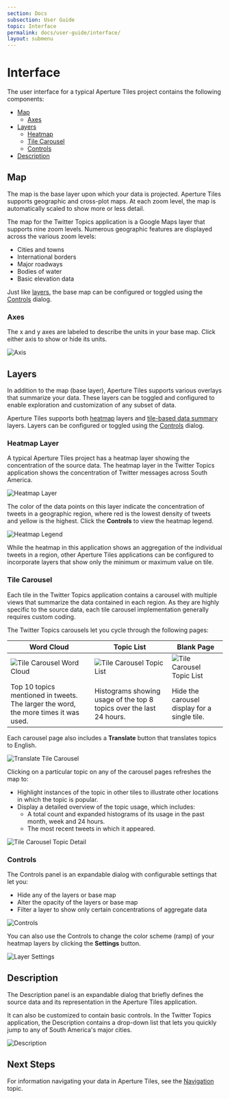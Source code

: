 ```yaml
---
section: Docs
subsection: User Guide
topic: Interface
permalink: docs/user-guide/interface/
layout: submenu
---
```


# Interface #

The user interface for a typical Aperture Tiles project contains the following components:

- [Map](#map)
	- [Axes](#axes)
- [Layers](#layers)
	- [Heatmap](#heatmap)
	- [Tile Carousel](#carousel)
	- [Controls](#controls)
- [Description](#description)

## <a name="map"></a> Map ##

The map is the base layer upon which your data is projected. Aperture Tiles supports geographic and cross-plot maps. At each zoom level, the map is automatically scaled to show more or less detail.

The map for the Twitter Topics application is a Google Maps layer that supports nine zoom levels. Numerous geographic features are displayed across the various zoom levels:

- Cities and towns
- International borders
- Major roadways
- Bodies of water
- Basic elevation data

Just like [layers](#layers), the base map can be configured or toggled using the [Controls](#controls) dialog.

### <a name="axes"></a> Axes ###

The x and y axes are labeled to describe the units in your base map. Click either axis to show or hide its units.

<img src="../../../img/axis.png" class="screenshot" alt="Axis" />

## <a name="layers"></a> Layers ##

In addition to the map (base layer), Aperture Tiles supports various overlays that summarize your data. These layers can be toggled and configured to enable exploration and customization of any subset of data.

Aperture Tiles supports both [heatmap](#heatmap) layers and [tile-based data summary](#carousel) layers. Layers can be configured or toggled using the [Controls](#controls) dialog.

### <a name="heatmap"></a> Heatmap Layer ###

A typical Aperture Tiles project has a heatmap layer showing the concentration of the source data. The heatmap layer in the Twitter Topics application shows the concentration of Twitter messages across South America.

<img src="../../../img/heatmap.png" class="screenshot" alt="Heatmap Layer" />

The color of the data points on this layer indicate the concentration of tweets in a geographic region, where red is the lowest density of tweets and yellow is the highest. Click the **Controls** to view the heatmap legend.

<img src="../../../img/heatmap-controls.png" class="screenshot" alt="Heatmap Legend" />

While the heatmap in this application shows an aggregation of the individual tweets in a region, other Aperture Tiles applications can be configured to incorporate layers that show only the minimum or maximum value on tile.

### <a name="carousel"></a> Tile Carousel ###

Each tile in the Twitter Topics application contains a carousel with multiple views that summarize the data contained in each region. As they are highly specific to the source data, each tile carousel implementation generally requires custom coding.

The Twitter Topics carousels let you cycle through the following pages:

<table>
	<thead>
		<tr>
			<th>Word Cloud</th>
			<th>Topic List</th>
			<th>Blank Page</th>
		</tr>
	</thead>
	<tbody>
		<tr>
			<td><img src="../../../img/carousel-cloud-small.png" class="table" alt="Tile Carousel Word Cloud" /></td>
			<td><img src="../../../img/carousel-list-small.png" class="table" alt="Tile Carousel Topic List" /></td>
			<td><img src="../../../img/carousel-blank-small.png" class="table" alt="Tile Carousel Topic List" /></td>
		</tr>
		<tr>
			<td class="description">Top 10 topics mentioned in tweets. The larger the word, the more times it was used.</td>
			<td class="description">Histograms showing usage of the top 8 topics over the last 24 hours.</td>
			<td class="description">Hide the carousel display for a single tile.</td>
		</tr>
	<tbody>
</table>

Each carousel page also includes a **Translate** button that translates topics to English.

<img src="../../../img/carousel-translate-small.png" class="screenshot" alt="Translate Tile Carousel" />

Clicking on a particular topic on any of the carousel pages refreshes the map to:

- Highlight instances of the topic in other tiles to illustrate other locations in which the topic is popular.
- Display a detailed overview of the topic usage, which includes:
	- A total count and expanded histograms of its usage in the past month, week and 24 hours.
	- The most recent tweets in which it appeared.

<img src="../../../img/carousel-detail.png" class="screenshot" alt="Tile Carousel Topic Detail" />

### <a name="controls"></a> Controls ###

The Controls panel is an expandable dialog with configurable settings that let you:

- Hide any of the layers or base map
- Alter the opacity of the layers or base map
- Filter a layer to show only certain concentrations of aggregate data

<img src="../../../img/controls.png" class="screenshot" alt="Controls" />

You can also use the Controls to change the color scheme (ramp) of your heatmap layers by clicking the **Settings** button.

<img src="../../../img/controls-settings.png" class="screenshot" alt="Layer Settings" />

## <a name="description"></a> Description ##

The Description panel is an expandable dialog that briefly defines the source data and its representation in the Aperture Tiles application.

It can also be customized to contain basic controls. In the Twitter Topics application, the Description contains a drop-down list that lets you quickly jump to any of South America's major cities.

<img src="../../../img/description-expanded.png" class="screenshot" alt="Description" />

## Next Steps ##

For information navigating your data in Aperture Tiles, see the [Navigation](../navigation/) topic.
